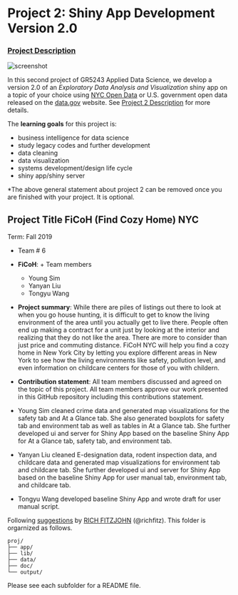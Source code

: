 # Project 2: Shiny App Development Version 2.0

### [Project Description](doc/project2_desc.md)

![screenshot](doc/screenshot2.png)

In this second project of GR5243 Applied Data Science, we develop a version 2.0 of an *Exploratory Data Analysis and Visualization* shiny app on a topic of your choice using [NYC Open Data](https://opendata.cityofnewyork.us/) or U.S. government open data released on the [data.gov](https://data.gov/) website. See [Project 2 Description](doc/project2_desc.md) for more details.  

The **learning goals** for this project is:

- business intelligence for data science
- study legacy codes and further development
- data cleaning
- data visualization
- systems development/design life cycle
- shiny app/shiny server

*The above general statement about project 2 can be removed once you are finished with your project. It is optional.

## Project Title FiCoH (Find Cozy Home) NYC
Term: Fall 2019

+ Team # 6
+ **FiCoH**: + Team members
	+ Young Sim
	+ Yanyan Liu
	+ Tongyu Wang

+ **Project summary**: While there are piles of listings out there to look at when you go house hunting, it is difficult to get to know the living environment of the area until you actually get to live there. People often end up making a contract for a unit just by looking at the interior and realizing that they do not like the area. There are more to consider than just price and commuting distance. FiCoH NYC will help you find a cozy home in New York City by letting you explore different areas in New York to see how the living environments like safety, pollution level, and even information on childcare centers for those of you with childern.

+ **Contribution statement**: All team members discussed and agreed on the topic of this project. All team members approve our work presented in this GitHub repository including this contributions statement. 

+ Young Sim cleaned crime data and generated map visualizations for the safety tab and At a Glance tab. She also generated boxplots for safety tab and environment tab as well as tables in At a Glance tab. She further developed ui and server for Shiny App based on the baseline Shiny App for At a Glance tab, safety tab, and environment tab.
+ Yanyan Liu cleaned E-designation data, rodent inspection data, and childcare data and generated map visualizations for environment tab and childcare tab. She further developed ui and server for Shiny App based on the baseline Shiny App for user manual tab, environment tab, and childcare tab.
+ Tongyu Wang developed baseline Shiny App and wrote draft for user manual script.

Following [suggestions](http://nicercode.github.io/blog/2013-04-05-projects/) by [RICH FITZJOHN](http://nicercode.github.io/about/#Team) (@richfitz). This folder is orgarnized as follows.

```
proj/
├── app/
├── lib/
├── data/
├── doc/
└── output/
```

Please see each subfolder for a README file.


